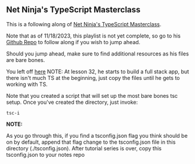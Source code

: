 ## Net Ninja's TypeScript Masterclass

This is a following along of [Net Ninja's TypeScript Masterclass](https://www.youtube.com/results?search_query=net+ninja+typescript+masterclass).

Note that as of 11/18/2023, this playlist is not yet complete, so go to his [Github Repo](https://github.com/iamshaunjp/typescript-masterclass) to follow along if you wish to jump ahead.

Should you jump ahead, make sure to find additional resources as his files are
bare bones.

You left off [here](https://github.com/iamshaunjp/typescript-masterclass/tree/lesson-32/src)
NOTE: At lesson 32, he starts to build a full stack app, but there isn't much TS
at the beginning, just copy the files until he gets to working with TS.

Note that you created a script that will set up the most bare bones tsc setup.
Once you've created the directory, just invoke:

```
tsc-i
```

**NOTE:**

As you go through this, if you find a tsconfig.json flag you think should be on
by default, append that flag change to the tsconfig.json file in this directory
(./tsconfig.json). After tutorial series is over, copy this tsconfig.json to
your notes repo
